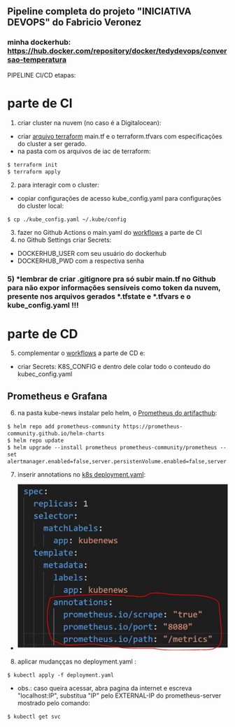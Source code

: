 ## Pipeline completa do projeto "INICIATIVA DEVOPS" do Fabricio Veronez
### minha dockerhub: https://hub.docker.com/repository/docker/tedydevops/conversao-temperatura
PIPELINE CI/CD etapas:
# parte de CI
 1) criar cluster na nuvem (no caso é a Digitalocean): 
 - criar [arquivo terraform](https://github.com/tedydevops/kube-news/tree/main/iac) main.tf e o terraform.tfvars com especificações do cluster a ser gerado.
 - na pasta com os arquivos de iac de terraform:
~~~linux
$ terraform init
$ terraform apply
~~~
 2) para interagir com o cluster: 
 - copiar configurações de acesso kube_config.yaml para configurações do cluster local:
~~~linux
$ cp ./kube_config.yaml ~/.kube/config
~~~
 3) fazer no Github Actions o main.yaml do [workflows](https://github.com/tedydevops/kube-news/tree/main/.github/workflows) a parte de CI
 4) no Github Settings criar Secrets: 
  - DOCKERHUB_USER com seu usuário do dockerhub
  - DOCKERHUB_PWD com a respectiva senha
### 5) *lembrar de criar .gitignore pra só subir main.tf no Github para não expor informações sensíveis como token da nuvem, presente nos arquivos gerados *.tfstate e *.tfvars e o kube_config.yaml !!!
# parte de CD
 5) complementar o [workflows](https://github.com/tedydevops/kube-news/tree/main/.github/workflows) a parte de CD e:
 - criar Secrets: K8S_CONFIG  e dentro dele colar todo o conteudo do kubec_config.yaml

## Prometheus e Grafana

6) na pasta kube-news instalar pelo helm, o [Prometheus do artifacthub](https://artifacthub.io/packages/helm/prometheus-community/prometheus):
~~~linux
$ helm repo add prometheus-community https://prometheus-community.github.io/helm-charts
$ helm repo update
$ helm upgrade --install prometheus prometheus-community/prometheus --set alertmanager.enabled=false,server.persistenVolume.enabled=false,server.service.type=LoadBalancer,server.global.scrape_interval=10s
~~~
7) inserir annotations no [k8s deployment.yaml](https://github.com/tedydevops/kube-news/tree/main/k8s):
- ![alt text](https://github.com/tedydevops/kube-news/blob/main/annotations.JPG)
8) aplicar mudançças no deployment.yaml :
 ~~~linux
$ kubectl apply -f deployment.yaml
~~~~
- obs.: caso queira acessar, abra pagina da internet e escreva "localhost:IP", substitua "IP" pelo EXTERNAL-IP do prometheus-server mostrado pelo comando: 
~~~linux
$ kubectl get svc
~~~
